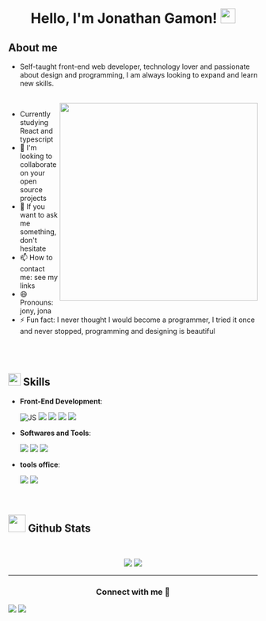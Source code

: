 <h1 align="center">
Hello, I'm Jonathan Gamon!
	<a href="https://github.com/Bouaskaoun" target="_self">
		<img src="https://media.giphy.com/media/hvRJCLFzcasrR4ia7z/giphy.gif" width="30">
	</a>
</h1>
	
## **About me**



- Self-taught front-end web developer, technology lover and passionate about design and programming, I am always looking to expand and learn new skills.
<br>
<img src="https://user-images.githubusercontent.com/89788120/167628634-549d2bdd-609e-4275-85af-1e1974da64ca.gif" align="right" style="width: 400px; " data-target="animated-image.originalImage">

- Currently studying React and typescript
- 👯 I'm looking to collaborate on your open source projects
- 💬 If you want to ask me something, don't hesitate
- 📫 How to contact me: see my links
- 😄 Pronouns: jony, jona
- ⚡ Fun fact: I never thought I would become a programmer, I tried it once and never stopped, programming and designing is beautiful

<br>
<br>

## <img src="https://media2.giphy.com/media/QssGEmpkyEOhBCb7e1/giphy.gif?cid=ecf05e47a0n3gi1bfqntqmob8g9aid1oyj2wr3ds3mg700bl&rid=giphy.gif" width ="25"><b> Skills</b>

<p align="center">

     
  
- **Front-End Development**:

   <img src="https://img.shields.io/badge/html5-%23E34F26.svg?style=for-the-badge&logo=html5&logoColor=white"  alt="JS"/>
   <img src="https://img.shields.io/badge/css3-%231572B6.svg?style=for-the-badge&logo=css3&logoColor=white"  />
   <img src="https://img.shields.io/badge/javascript-%23323330.svg?style=for-the-badge&logo=javascript&logoColor=%23F7DF1E"  />
   <img src="https://img.shields.io/badge/typescript-%23007ACC.svg?style=for-the-badge&logo=typescript&logoColor=white"  />
   <img src="https://img.shields.io/badge/react-%2320232a.svg?style=for-the-badge&logo=react&logoColor=%2361DAFB" />



- **Softwares and Tools**:

    <img src="https://img.shields.io/badge/github-%23121011.svg?style=for-the-badge&logo=github&logoColor=white" />
    <img src="https://img.shields.io/badge/figma-%23F24E1E.svg?style=for-the-badge&logo=figma&logoColor=white" />
    <img src="https://img.shields.io/badge/Visual%20Studio%20Code-0078d7.svg?style=for-the-badge&logo=visual-studio-code&logoColor=white" />


- **tools office**:

  <img src="https://img.shields.io/badge/Microsoft_Word-2B579A?style=for-the-badge&logo=microsoft-word&logoColor=white" />
  <img src="https://img.shields.io/badge/Microsoft_Excel-217346?style=for-the-badge&logo=microsoft-excel&logoColor=white" />

 

<br>
</p>


## <img src="https://media.giphy.com/media/iY8CRBdQXODJSCERIr/giphy.gif" width="35"><b> Github Stats </b>
<br>

<div align="center">

[![](https://github-readme-stats.vercel.app/api?username=JonathanGamon95&show_icons=true&theme=tokyonight&hide_border=true&locale=en)](https://github.com/JonathanGamon95)
[![](https://github-readme-streak-stats.herokuapp.com/?user=JonathanGamon95&theme=material-palenight)](https://github.com/JonathanGamon95)
	
</a>
</div>



-----

<h3 align="center" >Connect with me 🤝 </h3>

<a href="https://www.linkedin.com/in/jonathan-elias-gamon-8a99a2333/"><img src="https://img.shields.io/badge/linkedin-%230077B5.svg?style=for-the-badge&logo=linkedin&logoColor=white" /></a>
<a href="mailto:jonathaneg51995@gmail.com"><img src="https://img.shields.io/badge/Gmail-D14836?style=for-the-badge&logo=gmail&logoColor=white" /></a>


	

</div>
